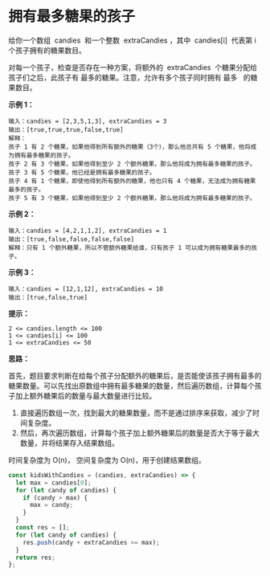 # 拥有最多糖果的孩子

给你一个数组  candies  和一个整数  extraCandies ，其中  candies[i]  代表第 i 个孩子拥有的糖果数目。

对每一个孩子，检查是否存在一种方案，将额外的  extraCandies  个糖果分配给孩子们之后，此孩子有 最多的糖果。注意，允许有多个孩子同时拥有 最多   的糖果数目。

**示例 1：**

```
输入：candies = [2,3,5,1,3], extraCandies = 3
输出：[true,true,true,false,true]
解释：
孩子 1 有 2 个糖果，如果他得到所有额外的糖果（3个），那么他总共有 5 个糖果，他将成为拥有最多糖果的孩子。
孩子 2 有 3 个糖果，如果他得到至少 2 个额外糖果，那么他将成为拥有最多糖果的孩子。
孩子 3 有 5 个糖果，他已经是拥有最多糖果的孩子。
孩子 4 有 1 个糖果，即使他得到所有额外的糖果，他也只有 4 个糖果，无法成为拥有糖果最多的孩子。
孩子 5 有 3 个糖果，如果他得到至少 2 个额外糖果，那么他将成为拥有最多糖果的孩子。
```

**示例 2：**

```
输入：candies = [4,2,1,1,2], extraCandies = 1
输出：[true,false,false,false,false]
解释：只有 1 个额外糖果，所以不管额外糖果给谁，只有孩子 1 可以成为拥有糖果最多的孩子。
```

**示例 3：**

```
输入：candies = [12,1,12], extraCandies = 10
输出：[true,false,true]
```

**提示：**

```
2 <= candies.length <= 100
1 <= candies[i] <= 100
1 <= extraCandies <= 50
```

**思路：**

首先，题目要求判断在给每个孩子分配额外的糖果后，是否能使该孩子拥有最多的糖果数量。可以先找出原数组中拥有最多糖果的数量，然后遍历数组，计算每个孩子加上额外糖果后的数量与最大数量进行比较。

1. 直接遍历数组一次，找到最大的糖果数量，而不是通过排序来获取，减少了时间复杂度。
2. 然后，再次遍历数组，计算每个孩子加上额外糖果后的数量是否大于等于最大数量，并将结果存入结果数组。

时间复杂度为 O(n)，
空间复杂度为 O(n)，用于创建结果数组。

```js
const kidsWithCandies = (candies, extraCandies) => {
  let max = candies[0];
  for (let candy of candies) {
    if (candy > max) {
      max = candy;
    }
  }
  const res = [];
  for (let candy of candies) {
    res.push(candy + extraCandies >= max);
  }
  return res;
};
```
